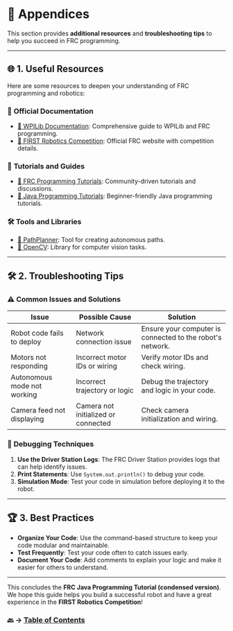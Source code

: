 # 📘 **Appendices**

This section provides **additional resources** and **troubleshooting tips** to help you succeed in FRC programming.

---

## 🌐 **1. Useful Resources**

Here are some resources to deepen your understanding of FRC programming and robotics:

### 🔗 **Official Documentation**
- [📘 WPILib Documentation](https://docs.wpilib.org): Comprehensive guide to WPILib and FRC programming.
- [🤖 FIRST Robotics Competition](https://www.firstinspires.org/robotics/frc): Official FRC website with competition details.

### 📖 **Tutorials and Guides**
- [📘 FRC Programming Tutorials](https://www.chiefdelphi.com): Community-driven tutorials and discussions.
- [📘 Java Programming Tutorials](https://www.w3schools.com/java/): Beginner-friendly Java programming tutorials.

### 🛠️ **Tools and Libraries**
- [📘 PathPlanner](https://github.com/mjansen4857/pathplanner): Tool for creating autonomous paths.
- [📘 OpenCV](https://opencv.org/): Library for computer vision tasks.

---

## 🛠️ **2. Troubleshooting Tips**

### ⚠️ **Common Issues and Solutions**

| **Issue**                          | **Possible Cause**                     | **Solution**                              |
|------------------------------------|-----------------------------------------|-------------------------------------------|
| Robot code fails to deploy         | Network connection issue                | Ensure your computer is connected to the robot's network. |
| Motors not responding              | Incorrect motor IDs or wiring           | Verify motor IDs and check wiring.        |
| Autonomous mode not working        | Incorrect trajectory or logic           | Debug the trajectory and logic in your code. |
| Camera feed not displaying         | Camera not initialized or connected     | Check camera initialization and wiring.   |

### 🧰 **Debugging Techniques**
1. **Use the Driver Station Logs**: The FRC Driver Station provides logs that can help identify issues.
2. **Print Statements**: Use `System.out.println()` to debug your code.
3. **Simulation Mode**: Test your code in simulation before deploying it to the robot.

---

## 🏆 **3. Best Practices**

- **Organize Your Code**: Use the command-based structure to keep your code modular and maintainable.
- **Test Frequently**: Test your code often to catch issues early.
- **Document Your Code**: Add comments to explain your logic and make it easier for others to understand.

---

This concludes the **FRC Java Programming Tutorial (condensed version)**. We hope this guide helps you build a successful robot and have a great experience in the **FIRST Robotics Competition**!

### 🔙 -> [Table of Contents](../README.md)
